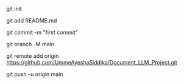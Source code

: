git init

git add README.md

git commit -m "first commit"

git branch -M main

git remote add origin https://github.com/UmmeAyeshaSiddika/Document_LLM_Project.git

git push -u origin main